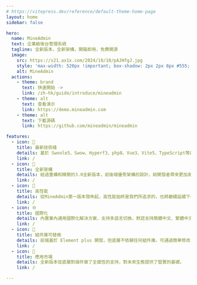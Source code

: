 ```yaml
---
# https://vitepress.dev/reference/default-theme-home-page
layout: home
sidebar: false

hero:
  name: MineAdmin
  text: 企業級後台管理系統
  tagline: 全新版本，全新架構，開箱即用，免費開源
  image: 
    src: https://s21.ax1x.com/2024/10/10/pAJHfgJ.jpg
    style: 'max-width: 520px !important; box-shadow: 2px 2px 8px #555; border-radius: 5px; margin-top: 0px;'
    alt: MineAdmin
  actions:
    - theme: brand
      text: 快速開始 ->
      link: /zh-hk/guide/introduce/mineadmin
    - theme: alt
      text: 查看演示
      link: https://demo.mineadmin.com
    - theme: alt
      text: 下載源碼
      link: https://github.com/mineadmin/mineadmin

features:
  - icon: 🚀
    title: 最新技術棧
    details: 基於 Swoole5、Swow、Hyperf3、php8、Vue3、Vite5、TypeScript等最新前沿技術。
    link: /
  - icon: 🍿
    title: 全新架構
    details: 經過重構和精簡的3.0全新版本，前後端優秀架構的設計，給開發者帶來更加高效的開發體驗以及效率。
    link: /
  - icon: 🚅
    title: 高性能
    details: 從MineAdmin第一版本發佈起，高性能始終是我們所追求的，也將繼續延續下去。
    link: /
  - icon: 🌐
    title: 國際化
    details: 內置業內通用國際化解決方案，支持多語言切換，默認支持簡體中文、繁體中文和英文。
    link: /
  - icon: 🎨
    title: 組件庫可替換
    details: 前端基於 Element plus 開發，但底層不依賴任何組件庫。可通過簡單修改，替換成市面上任意組件庫。
    link: /
  - icon: 🎡
    title: 應用市場
    details: 全新版本從底層對插件做了全面性的支持，對未來生態提供了堅實的基礎。
    link: /

---
```


